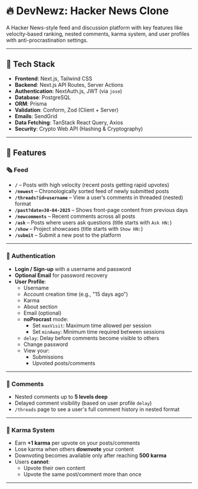 # 🔥 DevNewz: Hacker News Clone  
A Hacker News-style feed and discussion platform with key features like velocity-based ranking, nested comments, karma system, and user profiles with anti-procrastination settings.

---

## 🧱 Tech Stack
- **Frontend**: Next.js, Tailwind CSS  
- **Backend**: Next.js API Routes, Server Actions  
- **Authentication**: NextAuth.js, JWT (via `jose`)  
- **Database**: PostgreSQL  
- **ORM**: Prisma  
- **Validation**: Conform, Zod (Client + Server)  
- **Emails**: SendGrid  
- **Data Fetching**: TanStack React Query, Axios  
- **Security**: Crypto Web API (Hashing & Cryptography)

---

## 🚀 Features
### 🗞️ Feed  
- **`/`** – Posts with high velocity (recent posts getting rapid upvotes) 
- **`/newest`** – Chronologically sorted feed of newly submitted posts  
- **`/threads?id=username`** – View a user’s comments in threaded (nested) format  
- **`/past?date=30-04-2025`** – Shows front-page content from previous days  
- **`/newcomments`** – Recent comments across all posts  
- **`/ask`** – Posts where users ask questions (title starts with `Ask HN:`)  
- **`/show`** – Project showcases (title starts with `Show HN:`)  
- **`/submit`** – Submit a new post to the platform

---

### 🔐 Authentication  
- **Login / Sign-up** with a username and password  
- **Optional Email** for password recovery  
- **User Profile**:  
  - Username  
  - Account creation time (e.g., "15 days ago")  
  - Karma  
  - About section  
  - Email (optional)  
  - **noProcrast** mode:  
    - Set `maxVisit`: Maximum time allowed per session  
    - Set `minAway`: Minimum time required between sessions  
  - `delay`: Delay before comments become visible to others  
  - Change password  
  - View your:  
    - Submissions  
    - Upvoted posts/comments  

---

### 💬 Comments  
- Nested comments up to **5 levels deep**  
- Delayed comment visibility (based on user profile `delay`)  
- `/threads` page to see a user's full comment history in nested format  

---

### 🔼 Karma System  
- Earn **+1 karma** per upvote on your posts/comments  
- Lose karma when others **downvote** your content  
- Downvoting becomes available only after reaching **500 karma**  
- Users **cannot**:  
  - Upvote their own content  
  - Upvote the same post/comment more than once  

---
